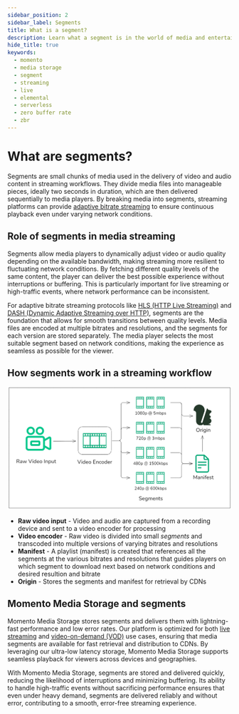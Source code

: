 ```yaml
---
sidebar_position: 2
sidebar_label: Segments
title: What is a segment?
description: Learn what a segment is in the world of media and entertainment.
hide_title: true
keywords:
  - momento
  - media storage
  - segment
  - streaming
  - live
  - elemental
  - serverless
  - zero buffer rate
  - zbr
---
```


# What are segments?

Segments are small chunks of media used in the delivery of video and audio content in streaming workflows. They divide media files into manageable pieces, ideally two seconds in duration, which are then delivered sequentially to media players. By breaking media into segments, streaming platforms can provide [adaptive bitrate streaming](/media-storage/performance/adaptive-bitrates/how-it-works) to ensure continuous playback even under varying network conditions.

## Role of segments in media streaming

Segments allow media players to dynamically adjust video or audio quality depending on the available bandwidth, making streaming more resilient to fluctuating network conditions. By fetching different quality levels of the same content, the player can deliver the best possible experience without interruptions or buffering. This is particularly important for live streaming or high-traffic events, where network performance can be inconsistent.

For adaptive bitrate streaming protocols like [HLS (HTTP Live Streaming)](/media-storage/performance/adaptive-bitrates/hls) and [DASH (Dynamic Adaptive Streaming over HTTP)](/media-storage/performance/adaptive-bitrates/dash), segments are the foundation that allows for smooth transitions between quality levels. Media files are encoded at multiple bitrates and resolutions, and the segments for each version are stored separately. The media player selects the most suitable segment based on network conditions, making the experience as seamless as possible for the viewer.

## How segments work in a streaming workflow

![Diagram of segments in media streaming](../images/segments.png)

* **Raw video input** - Video and audio are captured from a recording device and sent to a video encoder for processing
* **Video encoder** - Raw video is divided into small *segments* and transcoded into multiple versions of varying bitrates and resolutions
* **Manifest** - A playlist (manifest) is created that references all the segments at the various bitrates and resolutions that guides players on which segment to download next based on network conditions and desired resultion and bitrate
* **Origin** - Stores the segments and manifest for retrieval by CDNs

## Momento Media Storage and segments

Momento Media Storage stores segments and delivers them with lightning-fast performance and low error rates. Our platform is optimized for both [live streaming](/media-storage/streaming/live-streaming/how-it-works) and [video-on-demand (VOD)](/media-storage/streaming/video-on-demand/media-storage) use cases, ensuring that media segments are available for fast retrieval and distribution to CDNs. By leveraging our ultra-low latency storage, Momento Media Storage supports seamless playback for viewers across devices and geographies.

With Momento Media Storage, segments are stored and delivered quickly, reducing the likelihood of interruptions and minimizing buffering. Its ability to handle high-traffic events without sacrificing performance ensures that even under heavy demand, segments are delivered reliably and without error, contributing to a smooth, error-free streaming experience.
